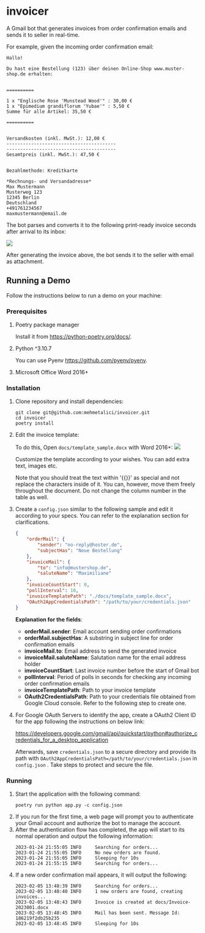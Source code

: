 # invoicer
A Gmail bot that generates invoices from order confirmation emails and sends it to seller in real-time.

For example, given the incoming order confirmation email:

```
Hallo!

Du hast eine Bestellung (123) über deinen Online-Shop www.muster-shop.de erhalten:


==========

1 x "Englische Rose 'Munstead Wood'" : 30,00 €
1 x "Epimedium grandiflorum 'Yubae'" : 5,50 €
Summe für alle Artikel: 35,50 €

==========


Versandkosten (inkl. MwSt.): 12,00 €
----------------------------------------
----------------------------------------
Gesamtpreis (inkl. MwSt.): 47,50 €


Bezahlmethode: Kreditkarte

*Rechnungs- und Versandadresse*
Max Mustermann
Musterweg 123
12345 Berlin
Deutschland
+491761234567
maxmustermann@email.de
```

The bot parses and converts it to the following print-ready invoice seconds after arrival to its inbox:

![](docs/template_customer-1.png)

After generating the invoice above, the bot sends it to the seller with email as attachment.

## Running a Demo
Follow the instructions below to run a demo on your machine: 

### Prerequisites
1. Poetry package manager
    
    Install it from https://python-poetry.org/docs/.

2. Python ^3.10.7

    You can use Pyenv https://github.com/pyenv/pyenv.

3. Microsoft Office Word 2016+

### Installation
1. Clone repository and install dependencies:
    ```
    git clone git@github.com:mehmetalici/invoicer.git
    cd invoicer
    poetry install
    ```

2. Edit the invoice template:

    To do this, Open `docs/template_sample.docx` with Word 2016+:
    ![](docs/template_ex-1.png)


    Customize the template according to your wishes. You can add extra text, images etc.
    
    Note that you should treat the text within '{{}}' as special and not replace the characters inside of it. You can, however, move them freely throughout the document. Do not change the column number in the table as well.   

4. Create a `config.json` similar to the following sample and edit it according to your specs. You can refer to the explanation section for clarifications.
    ```json
    {
        "orderMail": {
            "sender": "no-reply@hoster.de",
            "subjectHas": "Neue Bestellung"
        },
        "invoiceMail": {
            "to": "info@mustershop.de",
            "saluteName": "Maximiliane"
        },
        "invoiceCountStart": 0,
        "pollInterval": 10,
        "invoiceTemplatePath": "./docs/template_sample.docx",
        "OAuth2AppCredentialsPath": "/path/to/your/credentials.json"
    }
    ```
    **Explanation for the fields**:
    - **orderMail.sender**: Email account sending order confirmations
    - **orderMail.subjectHas**: A substring in subject line for order confirmation emails
    - **invoiceMail.to**: Email address to send the generated invoice
    - **invoiceMail.saluteName**: Salutation name for the email address holder
    - **invoiceCountStart**: Last invoice number before the start of Gmail bot
    - **pollInterval**: Period of polls in seconds for checking any incoming order confirmation emails 
    - **invoiceTemplatePath**: Path to your invoice template 
    - **OAuth2CredentialsPath**: Path to your credentials file obtained from Google Cloud console. Refer to the following step to create one.

5. For Google OAuth Servers to identify the app, create a OAuth2 Client ID for the app following the instructions on below link:

     https://developers.google.com/gmail/api/quickstart/python#authorize_credentials_for_a_desktop_application 

    Afterwards, save `credentials.json` to a secure directory and provide its path with `OAuth2AppCredentialsPath=/path/to/your/credentials.json` in `config.json` . Take steps to protect and secure the file.  
### Running
1. Start the application with the following command:
    ```
    poetry run python app.py -c config.json
    ```
2. If you run for the first time, a web page will prompt you to authenticate your Gmail account and authorize the bot to manage the account.
3. After the authentication flow has completed, the app will start to its normal operation and output the following information:
    ```
    2023-01-24 21:55:05 INFO     Searching for orders...
    2023-01-24 21:55:05 INFO     No new orders are found.
    2023-01-24 21:55:05 INFO     Sleeping for 10s
    2023-01-24 21:55:15 INFO     Searching for orders...
    ```
4. If a new order confirmation mail appears, it will output the following:
    ```
    2023-02-05 13:48:39 INFO     Searching for orders...
    2023-02-05 13:48:40 INFO     1 new orders are found, creating invoices...
    2023-02-05 13:48:43 INFO     Invoice is created at docs/Invoice-2023001.docx
    2023-02-05 13:48:45 INFO     Mail has been sent. Message Id: 186219f2db25b235
    2023-02-05 13:48:45 INFO     Sleeping for 10s
    ```